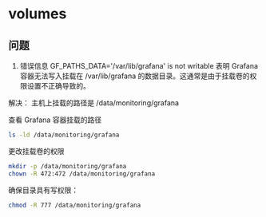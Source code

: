 # volumes

## 问题

1. 错误信息 GF_PATHS_DATA='/var/lib/grafana' is not writable 表明 Grafana 容器无法写入挂载在 /var/lib/grafana 的数据目录。这通常是由于挂载卷的权限设置不正确导致的。

解决： 主机上挂载的路径是 /data/monitoring/grafana

查看 Grafana 容器挂载的路径

```sh
ls -ld /data/monitoring/grafana
```

更改挂载卷的权限
```sh
mkdir -p /data/monitoring/grafana
chown -R 472:472 /data/monitoring/grafana
```

确保目录具有写权限：

```sh
chmod -R 777 /data/monitoring/grafana
```
